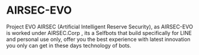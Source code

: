 # AIRSEC-EVO
Project EVO AIRSEC (Artificial Intelligent Reserve Security), as AIRSEC-EVO is worked under AIRSEC.Corp , its a Selfbots that build specifically for LINE and personal use only, offer you the best experience with latest innovation you only can get in these days technology of bots.
